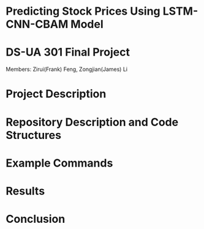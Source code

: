 # Predicting Stock Prices Using LSTM-CNN-CBAM Model

# DS-UA 301 Final Project
Members: Zirui(Frank) Feng, Zongjian(James) Li

# Project Description

# Repository Description and Code Structures

# Example Commands

# Results

# Conclusion

